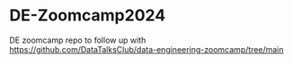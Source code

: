 # DE-Zoomcamp2024
DE zoomcamp repo to follow up with https://github.com/DataTalksClub/data-engineering-zoomcamp/tree/main
